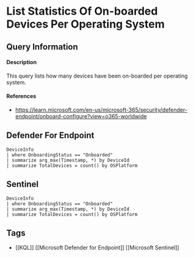 # List Statistics Of On-boarded Devices Per Operating System

## Query Information

#### Description
This query lists how many devices have been on-boarded per operating system.
#### References
- https://learn.microsoft.com/en-us/microsoft-365/security/defender-endpoint/onboard-configure?view=o365-worldwide
## Defender For Endpoint
```kusto
DeviceInfo
| where OnboardingStatus == "Onboarded"
| summarize arg_max(Timestamp, *) by DeviceId
| summarize TotalDevices = count() by OSPlatform
```
## Sentinel
```kusto
DeviceInfo
| where OnboardingStatus == "Onboarded"
| summarize arg_max(Timestamp, *) by DeviceId
| summarize TotalDevices = count() by OSPlatform
```
## Tags
- [[KQL]] [[Microsoft Defender for Endpoint]] [[Microsoft Sentinel]]
